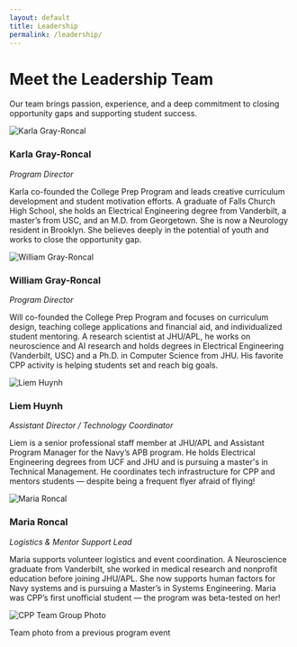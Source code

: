 ```yaml
---
layout: default
title: Leadership
permalink: /leadership/
---
```


<div class="container my-4">
  <h1 class="text-primary">Meet the Leadership Team</h1>
  <p>Our team brings passion, experience, and a deep commitment to closing opportunity gaps and supporting student success.</p>

  <div class="row my-5">
    <div class="col-md-4 text-center">
      <img src="{{ '/assets/images/karla.jpg' | relative_url }}" alt="Karla Gray-Roncal" class="img-fluid rounded-circle mb-3" style="max-height: 200px;" />
      <h3 class="text-primary">Karla Gray-Roncal</h3>
      <p><em>Program Director</em></p>
      <p>
        Karla co-founded the College Prep Program and leads creative curriculum development and student motivation efforts. A graduate of Falls Church High School, she holds an Electrical Engineering degree from Vanderbilt, a master’s from USC, and an M.D. from Georgetown. She is now a Neurology resident in Brooklyn. She believes deeply in the potential of youth and works to close the opportunity gap.
      </p>
    </div>
    <div class="col-md-4 text-center">
      <img src="{{ '/assets/images/will.jpg' | relative_url }}" alt="William Gray-Roncal" class="img-fluid rounded-circle mb-3" style="max-height: 200px;" />
      <h3 class="text-primary">William Gray-Roncal</h3>
      <p><em>Program Director</em></p>
      <p>
        Will co-founded the College Prep Program and focuses on curriculum design, teaching college applications and financial aid, and individualized student mentoring. A research scientist at JHU/APL, he works on neuroscience and AI research and holds degrees in Electrical Engineering (Vanderbilt, USC) and a Ph.D. in Computer Science from JHU. His favorite CPP activity is helping students set and reach big goals.
      </p>
    </div>
    <div class="col-md-4 text-center">
      <img src="{{ '/assets/images/liem.jpg' | relative_url }}" alt="Liem Huynh" class="img-fluid rounded-circle mb-3" style="max-height: 200px;" />
      <h3 class="text-primary">Liem Huynh</h3>
      <p><em>Assistant Director / Technology Coordinator</em></p>
      <p>
        Liem is a senior professional staff member at JHU/APL and Assistant Program Manager for the Navy’s APB program. He holds Electrical Engineering degrees from UCF and JHU and is pursuing a master's in Technical Management. He coordinates tech infrastructure for CPP and mentors students — despite being a frequent flyer afraid of flying!
      </p>
    </div>
  </div>

  <div class="row my-5">
    <div class="col-md-4 offset-md-2 text-center">
      <img src="{{ '/assets/images/maria.jpg' | relative_url }}" alt="Maria Roncal" class="img-fluid rounded-circle mb-3" style="max-height: 200px;" />
      <h3 class="text-primary">Maria Roncal</h3>
      <p><em>Logistics & Mentor Support Lead</em></p>
      <p>
        Maria supports volunteer logistics and event coordination. A Neuroscience graduate from Vanderbilt, she worked in medical research and nonprofit education before joining JHU/APL. She now supports human factors for Navy systems and is pursuing a Master’s in Systems Engineering. Maria was CPP’s first unofficial student — the program was beta-tested on her!
      </p>
    </div>
    <div class="col-md-8 text-center mt-5">
      <img src="{{ '/assets/images/team.jpg' | relative_url }}" alt="CPP Team Group Photo" class="img-fluid shadow rounded" />
      <p class="mt-2 text-muted">Team photo from a previous program event</p>
    </div>
  </div>
</div>
